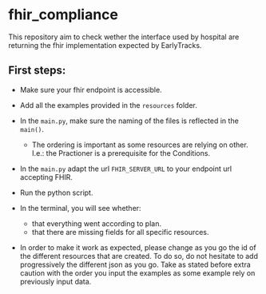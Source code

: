 # fhir_compliance
This repository aim to check wether the interface used by hospital are returning the fhir implementation expected by EarlyTracks.

## First steps:
- Make sure your fhir endpoint is accessible.
- Add all the examples provided in the `resources` folder.
- In the `main.py`, make sure the naming of the files is reflected in the `main()`.
    - The ordering is important as some resources are relying on other. I.e.: the Practioner is a prerequisite for the Conditions.
- In the `main.py` adapt the url `FHIR_SERVER_URL` to your endpoint url accepting FHIR.

- Run the python script.
- In the terminal, you will see whether:
    - that everything went according to plan.
    - that there are missing fields for all specific resources.

- In order to make it work as expected, please change as you go the id of the different resources that are created.
To do so, do not hesitate to add progressively the different json as you go.
Take as stated before extra caution with the order you input the examples as some example rely on previously input data.